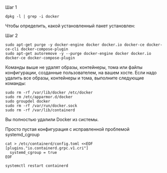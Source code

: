 Шаг 1
```shell
dpkg -l | grep -i docker
```
Чтобы определить, какой установленный пакет установлен:

Шаг 2
```shell
sudo apt-get purge -y docker-engine docker docker.io docker-ce docker-ce-cli docker-compose-plugin
sudo apt-get autoremove -y --purge docker-engine docker docker.io docker-ce docker-compose-plugin
```
Команды выше не удалят образы, контейнеры, тома или файлы конфигурации, созданные пользователем, на вашем хосте. Если надо удалить все образы, контейнеры и тома, выполните следующие команды:
```shell
sudo rm -rf /var/lib/docker /etc/docker
sudo rm /etc/apparmor.d/docker
sudo groupdel docker
sudo rm -rf /var/run/docker.sock
sudo rm -rf /var/lib/containerd
```
Вы полностью удалили Docker из системы.

Просто пустая конфигурация с исправленной проблемой systemd_cgroup
```shell
cat > /etc/containerd/config.toml <<EOF
[plugins."io.containerd.grpc.v1.cri"]
  systemd_cgroup = true
EOF
```
```shell
systemctl restart containerd
```
